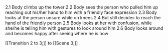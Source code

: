 2.1
Body climbs up the tower 
2.2
Body sees the person who pulled him up reaching out his/her hand to him with a friendly face expression
2.3
Body looks at the person unsure while on knees
2.4
But still decides to reach the hand of the friendly person
2.5
Body looks at her with confusion, while she/he is telling him with gestures to look around him
2.6
Body looks around and becomes happy after seeing where he is now

[[Transition 2 to 3;]] to [[Scene 3;]]